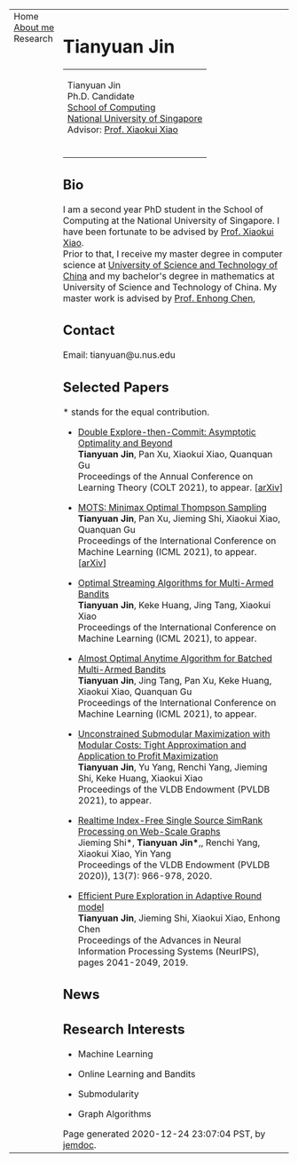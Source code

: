 
<html lang="en">
  <head>
    <meta charset="utf-8">
    <meta http-equiv="X-UA-Compatible" content="IE=edge">
    <meta name="viewport" content="width=device-width, initial-scale=1">
    <!-- The above 3 meta tags *must* come first in the head; any other head content must come *after* these tags -->
    <meta name="description" content="">
    <meta name="author" content="">
<html xmlns="http://www.w3.org/1999/xhtml" xml:lang="en">
<head>
<meta name="generator" content="jemdoc, see http://jemdoc.jaboc.net/" />
<meta http-equiv="Content-Type" content="text/html;charset=utf-8" />
<link rel="stylesheet" href="jemdoc.css" type="text/css" />
<title>Tianyuan Jin</title>
</head>
<body>
<table summary="Table for page layout." id="tlayout">
<tr valign="top">
<td id="layout-menu">
<div class="menu-category">Home</div>
<div class="menu-item"><a href="index.html" class="current">About&nbsp;me</a></div>
<div class="menu-category">Research</div>
</td>
<td id="layout-content">
<div id="toptitle">
<h1>Tianyuan Jin</h1>
</div>
<table class="imgtable"><tr>
  
<td align="left"><p>Tianyuan Jin<br />
Ph.D. Candidate<br />
<a href="https://www.comp.nus.edu.sg/">School of Computing</a><br />
<a href="https://www.nus.edu.sg/">National University of Singapore</a><br />
Advisor: <a href="https://www.comp.nus.edu.sg/~xiaoxk/">Prof. Xiaokui Xiao</a><br />
<br />
</p>
</td></tr></table>
  <h2>Bio</h2>
<p>I am a second year PhD student in the School of Computing at the National University of Singapore. I have been fortunate to be advised by <a href="https://www.comp.nus.edu.sg/~xiaoxk/">Prof. Xiaokui Xiao</a>. <br/>
 Prior to that, I receive my master degree in computer science at <a href="http://en.ustc.edu.cn/">University of Science and Technology of China</a> and my bachelor's degree in mathematics  at<br/> <a hred="http://en.ustc.edu.cn/">University of Science and Technology of China</a>. 
 My master work is advised by <a href="http://staff.ustc.edu.cn/~cheneh/">Prof. Enhong Chen</a>,  </p>
<h2>Contact</h2>
<p>Email: tianyuan@u.nus.edu</p>
<h2>Selected Papers</h2> <p>* stands for the equal contribution. </p>
<ul>
<li><p><a href="https://arxiv.org/abs/2002.09174">Double Explore-then-Commit: Asymptotic Optimality and Beyond</a><br />
<b>Tianyuan Jin</b>, Pan Xu, Xiaokui Xiao, Quanquan Gu <br />
Proceedings of the Annual Conference on Learning Theory (COLT 2021), to appear. [<a href="https://arxiv.org/abs/2002.09174">arXiv</a>] </p>
</li>
</ul>
<ul>
<li><p><a href="https://arxiv.org/abs/2004.03166">MOTS: Minimax Optimal Thompson Sampling</a><br />
<b>Tianyuan Jin</b>, Pan Xu, Jieming Shi, Xiaokui Xiao, Quanquan Gu<br />
Proceedings of the International Conference on Machine Learning  (ICML 2021), to appear. [<a href="https://arxiv.org/abs/2003.01803">arXiv</a>]</p>
</li>
</ul>
  </ul>
<ul>
<li><p><a href="https://jty-1044.github.io/hp/">Optimal Streaming Algorithms for Multi-Armed Bandits</a><br />
<b>Tianyuan Jin</b>, Keke Huang, Jing Tang, Xiaokui Xiao<br />
Proceedings of the International Conference on Machine Learning  (ICML 2021), to appear.</p>
</li>
</ul>
  <ul>
<li><p><a href="https://jty-1044.github.io/hp/">Almost Optimal Anytime Algorithm for Batched Multi-Armed Bandits</a><br />
<b>Tianyuan Jin</b>, Jing Tang, Pan Xu, Keke Huang, Xiaokui Xiao, Quanquan Gu<br />
Proceedings of the International Conference on Machine Learning  (ICML 2021), to appear.</p>
</li>
</ul>
   <ul>
<li><p><a href="https://jty-1044.github.io/hp/">Unconstrained Submodular Maximization with Modular Costs: Tight Approximation and Application to Profit Maximization</a><br />
<b>Tianyuan Jin</b>, Yu Yang, Renchi Yang, Jieming Shi, Keke Huang, Xiaokui Xiao<br />
Proceedings of the VLDB Endowment (PVLDB 2021), to appear.</p>
</li>
</ul>
     <ul>
<li><p><a href="http://www.vldb.org/pvldb/vol13/p966-shi.pdf">Realtime Index-Free Single Source SimRank Processing on Web-Scale Graphs</a><br />
  Jieming Shi*,  <b>Tianyuan Jin*</b>,, Renchi Yang, Xiaokui Xiao, Yin Yang<br />
Proceedings of the VLDB Endowment (PVLDB 2020)), 13(7): 966-978, 2020.</p>
</li>
</ul>
    <ul>
<li><p><a href="https://papers.nips.cc/paper/2019/file/0d441de75945e5acbc865406fc9a2559-Paper.pdf">Efficient Pure Exploration in Adaptive Round model</a><br />
    <b>Tianyuan Jin</b>, Jieming Shi,  Xiaokui Xiao, Enhong Chen<br />
Proceedings of the Advances in Neural Information Processing Systems (NeurIPS), pages 2041-2049, 2019.</p>
</li>
</ul>
<h2>News</h2>
<h2>Research Interests</h2>
<ul>
<li><p>Machine Learning</p>
</li>
<li><p>Online Learning and Bandits</p>
</li>
<li><p>Submodularity</p>
</li>
<li><p>Graph Algorithms</p>
</li>
</ul>
<div id="footer">
<div id="footer-text">
Page generated 2020-12-24 23:07:04 PST, by <a href="http://jemdoc.jaboc.net/">jemdoc</a>.
</div>
</div>
</td>
</tr>
</table>
</body>
</html>
